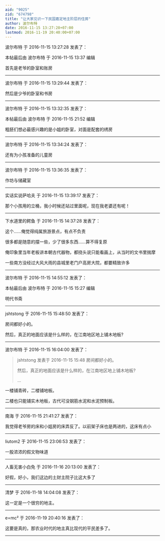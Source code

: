 ```yaml
---
aid: "9025"
zid: "674798"
title: "让大家见识一下民国嘉定地主阶层的住房"
author: 波尔布特
date: 2016-11-15 13:27:28+07:00
lastmod: 2016-11-19 20:40:00+07:00
---
```


波尔布特 于 2016-11-15 13:27:28 发表了：

本帖最后由 波尔布特 于 2016-11-15 13:37 编辑

首先是老爷的卧室和账房

---

波尔布特 于 2016-11-15 13:29:44 发表了：

然后是少爷的卧室和书房

---

波尔布特 于 2016-11-15 13:32:35 发表了：

本帖最后由 波尔布特 于 2016-11-15 21:52 编辑

粗胚们想必最感兴趣的是小姐的卧室，对面是配套的绣房

---

波尔布特 于 2016-11-15 13:34:24 发表了：

还有为小孩准备的儿童房

---

波尔布特 于 2016-11-15 13:36:35 发表了：

作坊与储藏室

---

实话实说萨哈夫 于 2016-11-15 13:39:17 发表了：

那个小孩用的立桶，我小时候还站过里面呢，现在我老婆还有呢！

---

下水道里的鳄鱼 于 2016-11-15 14:37:28 发表了：

这个……俺觉得纯属旅游景点，有点不负责

很多都是随意的摆一些，少了很多东西……算不得复原

俺印象里当年老板讲本朝古代器物，都挠头说只能看画上，从当时的文书里揣摩

一些南方没经过大风大雨的县城里老门户高房大院，都要精致许多

---

波尔布特 于 2016-11-15 14:55:12 发表了：

本帖最后由 波尔布特 于 2016-11-15 15:27 编辑

明代书斋

---

jshtstong 于 2016-11-15 15:48:50 发表了：

房间都好小的。

然后，真正的地面应该是什么样的，在江南地区地上铺木地板?

---

波尔布特 于 2016-11-15 16:04:00 发表了：

> jshtstong 发表于 2016-11-15 15:48 房间都好小的。
>
> 然后，真正的地面应该是什么样的，在江南地区地上铺木地板?
>
> ...

一楼铺青砖，二楼铺地板。

二楼也只能铺实木地板，古代可没钢筋水泥和水泥预制板。

---

南海 于 2016-11-15 21:41:27 发表了：

我觉得老爷房的床和小姐房的床弄反了。以前架子床也是两进的，这床有点小

---

liutom2 于 2016-11-15 23:06:53 发表了：

一股浓浓的假文物味道

---

人畜无害小白免 于 2016-11-16 20:13:00 发表了：

好假，好小，我们这边的土财主院子比这大多了

---

清梦 于 2016-11-18 14:04:08 发表了：

这一定是一个很穷的地主。

---

e=mc² 于 2016-11-19 20:40:16 发表了：

这要是真的，那农业时代的地主真比现代的平民差多了。

---

